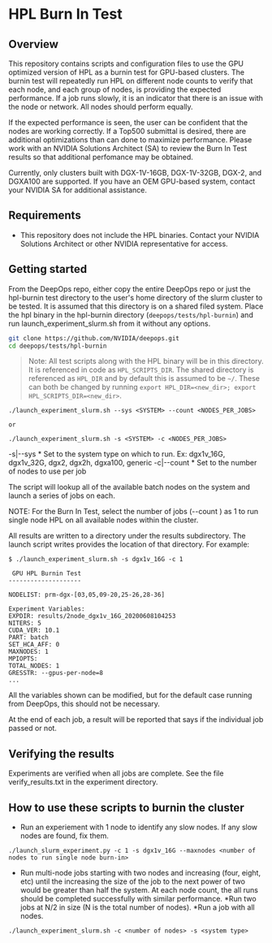 # HPL Burn In Test

## Overview

This repository contains scripts and configuration files to use the GPU optimized version of HPL as a burnin test for GPU-based clusters.  The burnin test will repeatedly run HPL on different node counts to verify that each node, and each group of nodes, is providing the expected performance.  If a job runs slowly, it is an indicator that there is an issue with the node or network.  All nodes should perform equally.  

If the expected performance is seen, the user can be confident that the nodes are working correctly.  If a Top500 submittal is desired, there are additional optimizations than can done to maximize performance.  Please work with an NVIDIA Solutions Architect (SA) to review the Burn In Test results so that additional perfomance may be obtained.

Currently, only clusters built with DGX-1V-16GB, DGX-1V-32GB, DGX-2, and DGXA100 are supported.  If you have an OEM GPU-based system, contact your NVIDIA SA for additional assistance.

## Requirements

- This repository does not include the HPL binaries.  Contact your NVIDIA Solutions Architect or other NVIDIA representative for access.

## Getting started

From the DeepOps repo, either copy the entire DeepOps repo or just the hpl-burnin test directory to the user's home directory of the slurm cluster to be tested. It is assumed that this directory is on a shared filed system. Place the hpl binary in the hpl-burnin directory (`deepops/tests/hpl-burnin`) and run launch_experiment_slurm.sh from it without any options.

```sh
git clone https://github.com/NVIDIA/deepops.git
cd deepops/tests/hpl-burnin
```
> Note: All test scripts along with the HPL binary will be in this directory. It is referenced in code as `HPL_SCRIPTS_DIR`. The shared directory is referenced as `HPL_DIR` and by default this is assumed to be `~/`. These can both be changed by running `export HPL_DIR=<new_dir>; export HPL_SCRIPTS_DIR=<new_dir>`.

```
./launch_experiment_slurm.sh --sys <SYSTEM> --count <NODES_PER_JOBS> 

or

./launch_experiment_slurm.sh -s <SYSTEM> -c <NODES_PER_JOBS> 
```

   -s|--sys <SYSTEM>
        * Set to the system type on which to run.  Ex: dgx1v_16G, dgx1v_32G, dgx2, dgx2h, dgxa100, generic
    -c|--count <Count>
        * Set to the number of nodes to use per job


The script will lookup all of the available batch nodes on the system and launch a series of jobs on each.  

NOTE: For the Burn In Test, select the number of jobs (--count ) as 1 to run single node HPL on all available nodes within the cluster.

All results are written to a directory under the results subdirectory.  The launch script writes provides the location of that directory.  For example:

```
$ ./launch_experiment_slurm.sh -s dgx1v_16G -c 1

 GPU HPL Burnin Test
--------------------

NODELIST: prm-dgx-[03,05,09-20,25-26,28-36]

Experiment Variables:
EXPDIR: results/2node_dgx1v_16G_20200608104253
NITERS: 5
CUDA_VER: 10.1
PART: batch
SET_HCA_AFF: 0
MAXNODES: 1
MPIOPTS: 
TOTAL_NODES: 1
GRESSTR: --gpus-per-node=8
...
```

All the variables shown can be modified, but for the default case running from DeepOps, this should not be necessary.

At the end of each job, a result will be reported that says if the individual job passed or not.

## Verifying the results

Experiments are verified when all jobs are complete.  See the file verify_results.txt in the experiment directory.

## How to use these scripts to burnin the cluster
 * Run an experiement with 1 node to identify any slow nodes.  If any slow nodes are found, fix them.

```
./launch_slurm_experiment.py -c 1 -s dgx1v_16G --maxnodes <number of nodes to run single node burn-in>
```
* Run multi-node jobs starting with two nodes and increasing (four, eight, etc) until the increasing the size of the job to the next power of two would be greater than half the system.  At each node count, the all runs should be completed successfully with similar performance.
*Run two jobs at N/2 in size (N is the total number of nodes). 
*Run a job with all nodes.


```
./launch_experiment_slurm.sh -c <number of nodes> -s <system type>

```
